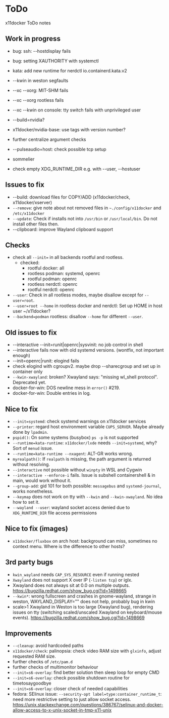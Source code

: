 # ToDo
x11docker ToDo notes

## Work in progress
 - bug: ssh: --hostdisplay fails
 - bug: setting XAUTHORITY with systemctl

 - kata: add new runtime for nerdctl io.containerd.kata.v2 

 - --kwin in weston segfaults
 - --xc --xorg: MIT-SHM fails
 - --xc --xorg rootless fails
 - --xc --kwin on console: tty switch fails with unprivileged user

 - --build=nvidia?
 - x11docker/nvidia-base: use tags with version number?

 - further centralize argument checks
 - --pulseaudio=host: check possible tcp setup

 - sommelier
 - check empty XDG_RUNTIME_DIR e.g. with --user, --hostuser 

## Issues to fix
 - --build: download files for COPY/ADD (x11docker/check, x11docker/xserver)
 - `--remove`: give note about not removed files in `~./config/x11docker` and `/etc/x11docker`
 - `--update`: Check if installs not into `/usr/bin` or `/usr/local/bin`. Do not install other files then.
 - --clipboard: improve Wayland clipboard support
   
## Checks
 - check all `--init=` in all backends rootful and rootless.
   - checked: 
     - rootful docker: all
     - rootless podman: systemd, openrc
     - rootful podman: openrc
     - rootless nerdctl: openrc
     - rootful nerdctl: openrc
 - `--user`: Check in all rootless modes, maybe disallow except for `--user=root`.
 - `--user=root --home` in rootless docker and nerdctl: Set up HOME in host user ~/x11docker?
 - `--backend=podman` rootless: disallow `--home` for different `--user`.

## Old issues to fix
 - --interactive --init=runit|openrc|sysvinit: no job control in shell
 - --interactive fails now with old systemd versions. (wontfix, not important enough)
 - --init=openrc|runit: elogind fails
 - check elogind with cgroupv2. maybe drop --sharecgroup and set up in container only
 - `--kwin-xwayland`: broken? Xwayland says: "missing wl_shell protocol". Deprecated yet.
 - docker-for-win: DOS newline mess in `error()` #219.
 - docker-for-win: Double entries in log.

## Nice to fix
 - `--init=systemd`: check systemd warnings on x11docker services
 - `--printer`: regard host environment variable `CUPS_SERVER`. Maybe already done by `lpadmin`.
 - `pspid()`: On some systems (busybox) `ps -p` is not supported
 - `--runtime=kata-runtime`: `x11docker/lxde` needs `--init=systemd`, why? Sort of `menud` issue.
 - `--runtime=kata-runtime --nxagent`: ALT-GR works wrong.
 - `myrealpath()`: If `realpath` is missing, the path argument is returned without resolving.
 - `--interactive` not possible without `winpty` in WSL and Cygwin
 - `--interactive --enforce-i` fails. Issue is subshell containershell & in main, would work without it.
 - `--group-add`: gid 101 for both possible: `messagebus` and `systemd-journal`, works nonetheless.
 - `--keymap` does not work on tty with `--kwin` and `--kwin-xwayland`. No idea how to set it.
 - `--wayland --user`: wayland socket access denied due to `XDG_RUNTIME_DIR` file access permissions

## Nice to fix (images)
 - `x11docker/fluxbox` on arch host: background can miss, sometimes no context menu. Where is the difference to other hosts?

## 3rd party bugs
  - `kwin_wayland` needs `CAP_SYS_RESOURCE` even if running nested
  - `Xwayland` does not support X over IP (`-listen tcp`) or iglx.
 - Xwayland does not always sit at 0.0 on multiple outputs. 
   https://bugzilla.redhat.com/show_bug.cgi?id=1498665
 - `--kwin*`: wrong fullscreen and crashes in gnome-wayland, strange in weston, WAYLAND_DISPLAY="" does not help, probably bug in kwin
 - scale>1 Xwayland in Weston is too large (Xwayland bug), rendering issues on tty (switching scaled/unscaled Xwayland on keyboard/mouse events). 
   https://bugzilla.redhat.com/show_bug.cgi?id=1498669
  
## Improvements
 - `--cleanup`: avoid hardcoded paths
 - `x11docker/check`: palinopsia: check video RAM size with `glxinfo`, adjust requested RAM size.
 - further checks of `/etc/pam.d`
 - further checks of multimonitor behaviour
 - `--init=s6-overlay`: find better solution then sleep loop for empty CMD
 - `--init=s6-overlay`: check possible shutdown routine for timetosaygoodbye
 - `--init=s6-overlay`: closer check of needed capabilities
 - fedora: SElinux issue: `--security-opt label=type:container_runtime_t`: need more restrictive setting to just allow socket access.
   https://unix.stackexchange.com/questions/386767/selinux-and-docker-allow-access-to-x-unix-socket-in-tmp-x11-unix
  
